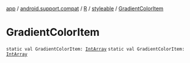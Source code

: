 [app](../../../index.md) / [android.support.compat](../../index.md) / [R](../index.md) / [styleable](index.md) / [GradientColorItem](./-gradient-color-item.md)

# GradientColorItem

`static val GradientColorItem: `[`IntArray`](https://kotlinlang.org/api/latest/jvm/stdlib/kotlin/-int-array/index.html)
`static val GradientColorItem: `[`IntArray`](https://kotlinlang.org/api/latest/jvm/stdlib/kotlin/-int-array/index.html)